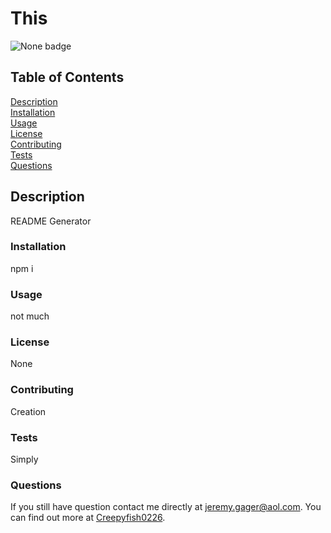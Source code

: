# This

![None badge](https://img.shields.io/badge/License-None-blueviolet)  


## Table of Contents

[Description](#Description)  
[Installation](#Installation)  
[Usage](#Usage)  
[License](#License)  
[Contributing](#Contributing)  
[Tests](#Tests)  
[Questions](#Questions)  


## Description

README Generator

### Installation

npm i

### Usage

not much

### License

None

### Contributing

Creation

### Tests

Simply

### Questions


If you still have question contact me directly at jeremy.gager@aol.com. You can find out more at [Creepyfish0226](https://github.com/Creepyfish0226/).
  